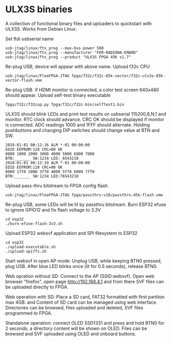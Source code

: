 # ULX3S binaries

A collection of functional binary files and uploaders
to quickstart with ULX3S. Works from Debian Linux.

Set ftdi usbserial name

    usb-jtag/linux/ftx_prog --max-bus-power 500
    usb-jtag/linux/ftx_prog --manufacturer "FER-RADIONA-EMARD"
    usb-jtag/linux/ftx_prog --product "ULX3S FPGA 45K v1.7"

Re-plug USB, device will appear with above name.
Upload f32c CPU

    usb-jtag/linux/FleaFPGA-JTAG fpga/f32c/f32c-85k-vector/f32c-ulx3s-85k-vector-flash.vme

Re-plug USB. If HDMI monitor is connected, a color test screen 640x480 should appear.
Upload self-test binary executable

    fpga/f32c/f32cup.py fpga/f32c/f32c-bin/selftest1.bin

ULX3S should blink LEDs and print test results on usbserial 115200,8,N,1 and monitor.
RTC clock should advance. CRC OK should be displayed if monitor is connected.
ADC readings 1000 and 1FFF should alternate.
Holding pushbuttons and changing DIP switches should change value at BTN and SW.

    2018-01-01 00:12:16 ALM *-01 00:00:00
    EDID EEPROM:128 CRC=00 OK
    0000 1000 2000 3000 4000 5000 6000 7000
    BTN:_______ SW:1234 LED:_6543210
    2018-01-01 00:12:19 ALM *-01 00:00:00
    EDID EEPROM:128 CRC=00 OK
    0000 1ff0 2000 3ff0 4000 5ff0 6000 7ff0
    BTN:_______ SW:1234 LED:76543210

Upload pass-thru bitstream to FPGA config flash

    usb-jtag/linux/FleaFPGA-JTAG fpga/passthru-v18/passthru-45k-flash.vme

Re-plug USB, some LEDs will be lit by passthru bitstream.
Burn ESP32 efuse to ignore GPIO12 and fix flash voltage to 3.3V

    cd esp32
    ./burn-efuse-flash-3v3.sh

Upload ESP32 websvf application and SPI filesystem to ESP32

    cd esp32
    ./upload-executable.sh
    ./upload-spiffs.sh

Start websvf in open AP mode:
Unplug USB, while keeping BTN0 pressed, plug USB. After blue LED
blinks once (lit for 0.5 seconds), release BTN0.

Web opration without SD: Connect to the AP (SSID:websvf). Open web browser
"firefox", open page http://192.168.4.1 and from there SVF files can be uploaded
directly to FPGA.

Web operation with SD: Place a SD card, FAT32 formatted with first partiton max 4GB. and
Content of SD card can be managed using web interface. Directories can be browsed, 
files uploaded and deleted, SVF files programmed to FPGA.

Standalone operation: connect OLED SSD1331 and press and hold BTN0 
for 2 seconds, a directory content will be shown on OLED. Files can
be browsed and SVF uploaded using OLED and onboard buttons.
